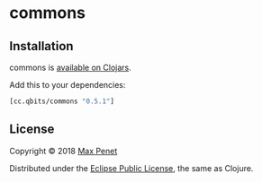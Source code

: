 # commons
<!-- [![Build Status](https://secure.travis-ci.org/mpenet/commons.png?branch=master)](http://travis-ci.org/mpenet/commons) -->

## Installation

commons is [available on Clojars](https://clojars.org/cc.qbits/commons).

Add this to your dependencies:

```clojure
[cc.qbits/commons "0.5.1"]
```

## License

Copyright © 2018 [Max Penet](http://twitter.com/mpenet)

Distributed under the
[Eclipse Public License](http://www.eclipse.org/legal/epl-v10.html),
the same as Clojure.
